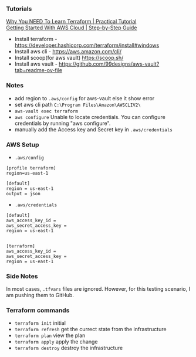 ### Tutorials
[Why You NEED To Learn Terraform | Practical Tutorial](https://www.youtube.com/watch?v=nvNqfgojocs&list=TLPQMTYwMzIwMjQUIcCriIeuAA&index=2&pp=gAQBiAQB)  
[Getting Started With AWS Cloud | Step-by-Step Guide](https://www.youtube.com/watch?v=CjKhQoYeR4Q)

- Install terraform - https://developer.hashicorp.com/terraform/install#windows  
- Install aws cli - https://aws.amazon.com/cli/
- Install scoop(for aws vault) https://scoop.sh/
- Install aws vault - https://github.com/99designs/aws-vault?tab=readme-ov-file



### Notes
- add region to `.aws/config` for aws-vault else it show error
- set aws cli path `C:\Program Files\Amazon\AWSCLIV2\`
- `aws-vault exec terraform`
- `aws configure` Unable to locate credentials. You can configure credentials by running "aws configure".
- manually add the Access key and Secret key in `.aws/credentials`

### AWS Setup
- `.aws/config`
````
[profile terraform]
region=us-east-1

[default]
region = us-east-1
output = json
````

- `.aws/credentials`
````
[default]
aws_access_key_id = 
aws_secret_access_key = 
region = us-east-1


[terraform]
aws_access_key_id = 
aws_secret_access_key = 
region = us-east-1
````


### Side Notes

In most cases, `.tfvars` files are ignored. However, for this testing scenario, I am pushing them to GitHub.

### Terraform commands
- `terraform init` initial 
- `terraform refresh` get the currect state from the infrastructure
- `terraform plan` view the plan
- `terraform apply` apply the change
- `terraform destroy` destroy the infrastructure
